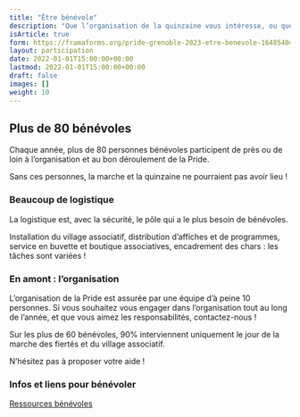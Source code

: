 ```yaml
---
title: "Être bénévole"
description: "Que l’organisation de la quinzaine vous intéresse, ou que vous souhaitiez mettre la main à la pâte ponctuellement, la Pride de Grenoble recherche en permanence des bénévoles. Vous avez envie de prendre des responsabilités dans une équipe, ou bien simplement aider à la logistique ? Rejoignez-nous dès maintenant pour donner vie à l’événement !"
isArticle: true
form: https://framaforms.org/pride-grenoble-2023-etre-benevole-1648540428
layout: participation
date: 2022-01-01T15:00:00+00:00
lastmod: 2022-01-01T15:00:00+00:00
draft: false
images: []
weight: 10
---
```


## Plus de 80 bénévoles

Chaque année, plus de 80 personnes bénévoles participent de près ou de loin à l’organisation et au bon déroulement de la Pride.

Sans ces personnes, la marche et la quinzaine ne pourraient pas avoir lieu !

### Beaucoup de logistique

La logistique est, avec la sécurité, le pôle qui a le plus besoin de bénévoles.

Installation du village associatif, distribution d’affiches et de programmes, service en buvette et boutique associatives, encadrement des chars : les tâches sont variées !

### En amont : l’organisation

L’organisation de la Pride est assurée par une équipe d’à peine 10 personnes. Si vous souhaitez vous engager dans l’organisation tout au long de l’année, et que vous aimez les responsabilités, contactez-nous !

Sur les plus de 60 bénévoles, 90% interviennent uniquement le jour de la marche des fiertés et du village associatif.

N’hésitez pas à proposer votre aide !

### Infos et liens pour bénévoler

[Ressources bénévoles](/ressources/benevoles)
